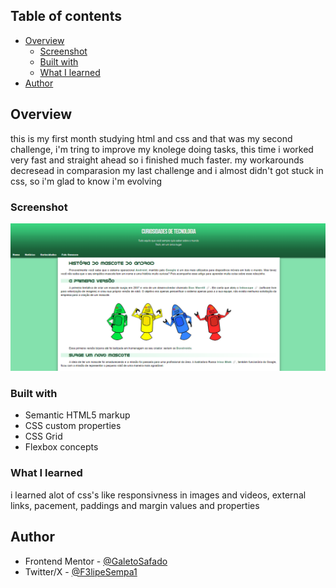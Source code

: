 

## Table of contents

- [Overview](#overview)
  - [Screenshot](#screenshot)
  - [Built with](#built-with)
  - [What I learned](#what-i-learned)
- [Author](#author)

## Overview
this is my first month studying html and css and that was my second challenge, i'm tring to improve my knolege doing tasks, this time i worked very fast and straight ahead so i finished much faster. my workarounds decresead in comparasion my last challenge and i almost didn't got stuck in css, so i'm glad to know i'm evolving 

### Screenshot

![Image.jpg](/Result/desktop.png?raw=true "Design-DesktopVersion")



### Built with

- Semantic HTML5 markup
- CSS custom properties
- CSS Grid
- Flexbox concepts

### What I learned

i learned alot of css's like responsivness in images and videos, external links, pacement, paddings and margin values and properties 



## Author

- Frontend Mentor - [@GaletoSafado](https://www.frontendmentor.io/profile/GaletoSafado)
- Twitter/X - [@F3lipeSempa1](https://twitter.com/F3lipeSempa1)
